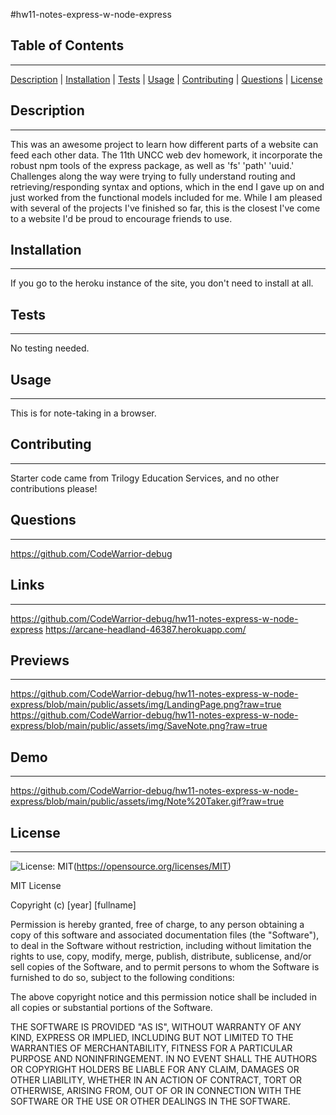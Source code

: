 
  #hw11-notes-express-w-node-express

  ## Table of Contents
  ---
  [Description](#description) | [Installation](#installation) | [Tests](#tests) | [Usage](#usage) | [Contributing](#contributing) | [Questions](#questions) | [License](#license)

  ## Description
  ---
  This was an awesome project to learn how different parts of a website can feed each other data. The 11th UNCC web dev homework, it incorporate the robust npm tools of the express  package, as well as 'fs' 'path' 'uuid.' Challenges along the way were trying to fully understand routing and retrieving/responding syntax and options, which in the end I gave up on and just worked from the functional models included for me. While I am pleased with several of the projects I've finished so far, this is the closest I've come to a website I'd be proud to encourage friends to use.

  ## Installation
  ---
  If you go to the heroku instance of the site, you don't need to install at all.

  ## Tests
  ---
  No testing needed.

  ## Usage
  ---
  This is for note-taking in a browser.

  ## Contributing
  ---
  Starter code came from Trilogy Education Services, and no other contributions please!

  ## Questions
  ---
  https://github.com/CodeWarrior-debug
  
  ## Links
  ---
  https://github.com/CodeWarrior-debug/hw11-notes-express-w-node-express
  https://arcane-headland-46387.herokuapp.com/
  
  ## Previews
  ---
  https://github.com/CodeWarrior-debug/hw11-notes-express-w-node-express/blob/main/public/assets/img/LandingPage.png?raw=true
  https://github.com/CodeWarrior-debug/hw11-notes-express-w-node-express/blob/main/public/assets/img/SaveNote.png?raw=true

  ## Demo
  ---
  
  https://github.com/CodeWarrior-debug/hw11-notes-express-w-node-express/blob/main/public/assets/img/Note%20Taker.gif?raw=true
  
  ## License
  ---
  ![License: MIT](https://img.shields.io/badge/License-MIT-yellow.svg)(https://opensource.org/licenses/MIT)

  MIT License

Copyright (c) [year] [fullname]

Permission is hereby granted, free of charge, to any person obtaining a copy
of this software and associated documentation files (the "Software"), to deal
in the Software without restriction, including without limitation the rights
to use, copy, modify, merge, publish, distribute, sublicense, and/or sell
copies of the Software, and to permit persons to whom the Software is
furnished to do so, subject to the following conditions:

The above copyright notice and this permission notice shall be included in all
copies or substantial portions of the Software.

THE SOFTWARE IS PROVIDED "AS IS", WITHOUT WARRANTY OF ANY KIND, EXPRESS OR
IMPLIED, INCLUDING BUT NOT LIMITED TO THE WARRANTIES OF MERCHANTABILITY,
FITNESS FOR A PARTICULAR PURPOSE AND NONINFRINGEMENT. IN NO EVENT SHALL THE
AUTHORS OR COPYRIGHT HOLDERS BE LIABLE FOR ANY CLAIM, DAMAGES OR OTHER
LIABILITY, WHETHER IN AN ACTION OF CONTRACT, TORT OR OTHERWISE, ARISING FROM,
OUT OF OR IN CONNECTION WITH THE SOFTWARE OR THE USE OR OTHER DEALINGS IN THE
SOFTWARE.
